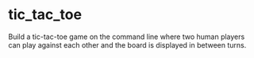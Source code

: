 # tic_tac_toe
Build a tic-tac-toe game on the command line where two human players can play against each other and the board is displayed in between turns.
